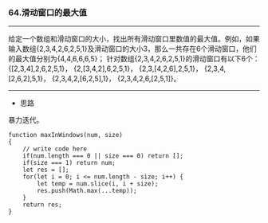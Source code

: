 ### 64.滑动窗口的最大值

---

给定一个数组和滑动窗口的大小，找出所有滑动窗口里数值的最大值。例如，如果输入数组{2,3,4,2,6,2,5,1}及滑动窗口的大小3，那么一共存在6个滑动窗口，他们的最大值分别为{4,4,6,6,6,5}； 针对数组{2,3,4,2,6,2,5,1}的滑动窗口有以下6个： {[2,3,4],2,6,2,5,1}， {2,[3,4,2],6,2,5,1}， {2,3,[4,2,6],2,5,1}， {2,3,4,[2,6,2],5,1}， {2,3,4,2,[6,2,5],1}， {2,3,4,2,6,[2,5,1]}。

---

* 思路

暴力迭代。

``` JS
function maxInWindows(num, size)
{
    // write code here
    if(num.length === 0 || size === 0) return [];
    if(size === 1) return num;
    let res = [];
    for(let i = 0; i <= num.length - size; i++) {
        let temp = num.slice(i, i + size);
        res.push(Math.max(...temp));
    }
    return res;
}
```
